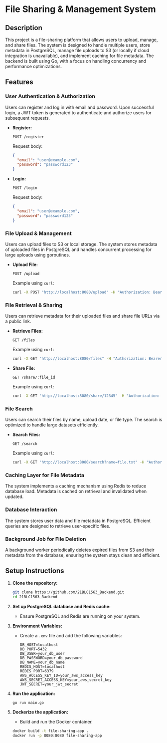 # File Sharing & Management System

## Description

This project is a file-sharing platform that allows users to upload, manage, and share files. The system is designed to handle multiple users, store metadata in PostgreSQL, manage file uploads to S3 (or locally if cloud integration is unavailable), and implement caching for file metadata. The backend is built using Go, with a focus on handling concurrency and performance optimizations.

## Features

### User Authentication & Authorization

Users can register and log in with email and password. Upon successful login, a JWT token is generated to authenticate and authorize users for subsequent requests.

- **Register:**
  ```http
  POST /register
  ```
  Request body:
  ```json
  {
    "email": "user@example.com",
    "password": "password123"
  }
  ```

- **Login:**
  ```http
  POST /login
  ```
  Request body:
  ```json
  {
    "email": "user@example.com",
    "password": "password123"
  }
  ```

### File Upload & Management

Users can upload files to S3 or local storage. The system stores metadata of uploaded files in PostgreSQL and handles concurrent processing for large uploads using goroutines.

- **Upload File:**
  ```http
  POST /upload
  ```
  Example using `curl`:
  ```bash
  curl -X POST "http://localhost:8080/upload" -H "Authorization: Bearer <JWT_TOKEN>" -F "file=@/path/to/your/file"
  ```

### File Retrieval & Sharing

Users can retrieve metadata for their uploaded files and share file URLs via a public link.

- **Retrieve Files:**
  ```http
  GET /files
  ```
  Example using `curl`:
  ```bash
  curl -X GET "http://localhost:8080/files" -H "Authorization: Bearer <JWT_TOKEN>"
  ```

- **Share File:**
  ```http
  GET /share/:file_id
  ```
  Example using `curl`:
  ```bash
  curl -X GET "http://localhost:8080/share/12345" -H "Authorization: Bearer <JWT_TOKEN>"
  ```

### File Search

Users can search their files by name, upload date, or file type. The search is optimized to handle large datasets efficiently.

- **Search Files:**
  ```http
  GET /search
  ```
  Example using `curl`:
  ```bash
  curl -X GET "http://localhost:8080/search?name=file.txt" -H "Authorization: Bearer <JWT_TOKEN>"
  ```

### Caching Layer for File Metadata

The system implements a caching mechanism using Redis to reduce database load. Metadata is cached on retrieval and invalidated when updated.

### Database Interaction

The system stores user data and file metadata in PostgreSQL. Efficient queries are designed to retrieve user-specific files.

### Background Job for File Deletion

A background worker periodically deletes expired files from S3 and their metadata from the database, ensuring the system stays clean and efficient.

## Setup Instructions

1. **Clone the repository:**
   ```bash
   git clone https://github.com/21BLC1563_Backend.git
   cd 21BLC1563_Backend
   ```

2. **Set up PostgreSQL database and Redis cache:**
   - Ensure PostgreSQL and Redis are running on your system.

3. **Environment Variables:**
   - Create a `.env` file and add the following variables:
     ```
     DB_HOST=localhost
     DB_PORT=5432
     DB_USER=your_db_user
     DB_PASSWORD=your_db_password
     DB_NAME=your_db_name
     REDIS_HOST=localhost
     REDIS_PORT=6379
     AWS_ACCESS_KEY_ID=your_aws_access_key
     AWS_SECRET_ACCESS_KEY=your_aws_secret_key
     JWT_SECRET=your_jwt_secret
     ```

4. **Run the application:**
   ```bash
   go run main.go
   ```

5. **Dockerize the application:**
   - Build and run the Docker container.
   ```bash
   docker build -t file-sharing-app .
   docker run -p 8080:8080 file-sharing-app
   ```



